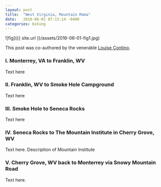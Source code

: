 ```yaml
---
layout: post
title:  "West Virginia, Mountain Mama"
date:   2016-06-01 07:15:14 -0400
categories: biking
---
```


![fig]({{ site.url }}/assets/2016-06-01-fig1.jpg)

This post was co-authored by the venerable [Louise Contino](http://www.picturingwanteete.com/).

### I. Monterrey, VA to Franklin, WV

Text here

### II. Franklin, WV to Smoke Hole Campground

Text here

### III. Smoke Hole to Seneca Rocks

Text here

### IV. Seneca Rocks to The Mountain Institute in Cherry Grove, WV

Text here. Description of Mountain Institute

### V. Cherry Grove, WV back to Monterrey via Snowy Mountain Road

Text here.


